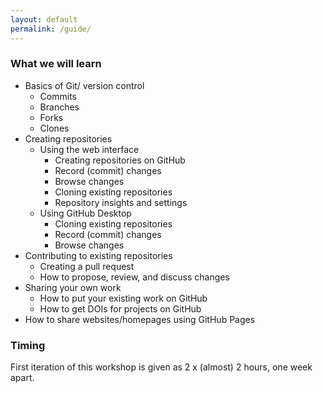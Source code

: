 ```yaml
---
layout: default
permalink: /guide/
---
```


### What we will learn

- Basics of Git/ version control
  - Commits
  - Branches
  - Forks
  - Clones
- Creating repositories
  - Using the web interface
    - Creating repositories on GitHub
    - Record (commit) changes
    - Browse changes
    - Cloning existing repositories
    - Repository insights and settings
  - Using GitHub Desktop
    - Cloning existing repositories
    - Record (commit) changes
    - Browse changes
- Contributing to existing repositories
  - Creating a pull request
  - How to propose, review, and discuss changes
- Sharing your own work
  - How to put your existing work on GitHub
  - How to get DOIs for projects on GitHub
- How to share websites/homepages using GitHub Pages


### Timing

First iteration of this workshop is given as 2 x (almost) 2 hours, one week
apart.
